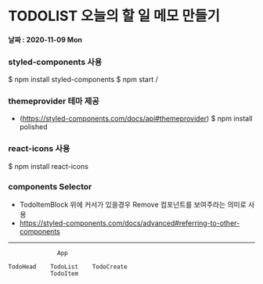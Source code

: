 # TODOLIST 오늘의 할 일 메모 만들기
#### 날짜 : 2020-11-09 Mon

### styled-components 사용 
$ npm install styled-components 
$ npm start /

### themeprovider 테마 제공
- (https://styled-components.com/docs/api#themeprovider)
$ npm install polished

### react-icons 사용
$ npm install react-icons

### components Selector

- TodoItemBlock 위에 커서가 있을경우 Remove 컴포넌트를 보여주라는 의미로 사용
- https://styled-components.com/docs/advanced#referring-to-other-components


-----------------

                  App

    TodoHead    TodoList    TodoCreate
                TodoItem
                
                
